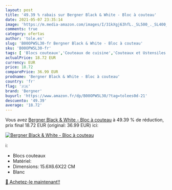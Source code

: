 ```yaml
---
layout: post
title: '49.39 % rabais sur Bergner Black & White - Bloc à couteau'
date: 2021-05-07 23:35:14
image: 'https://m.media-amazon.com/images/I/31kXgj63hfL._SL500_._SL400_.jpg'
comments: true
category: ofertas
author: 'tole.es'
slug: 'B00OPW5L30-fr Bergner Black & White - Bloc à couteau'
sku: 'B00OPW5L30-fr'
tags: [ 'Blocs couteaux','Couteaux de cuisine','Couteaux et Ustensiles de Cuisine','Cuisine et Maison','bergner', ]
actualPrice: 18.72 EUR
currency: EUR
price: 18.72
comparePrice: 36.99 EUR
prodname: 'Bergner Black & White - Bloc à couteau'
country: 'fr'
flag: '🇫🇷'
brand: 'Bergner'
buyurl: 'https://www.amazon.fr/dp/B00OPW5L30/?tag=tolees0d-21'
descuento: '49.39'
average: '18.72'
---
```


Vous avez [Bergner Black & White - Bloc à couteau](https://www.amazon.fr/dp/B00OPW5L30/?tag=tolees0d-21)  à  49.39 % de réduction, prix final  18.72 EUR (original: 36.99 EUR) ici:

[![Bergner Black & White - Bloc à couteau](https://m.media-amazon.com/images/I/31kXgj63hfL._SL500_._SL400_.jpg)](https://www.amazon.fr/dp/B00OPW5L30/?tag=tolees0d-21)

ℹ️:

- Blocs couteaux
- Matériel:
- Dimensions: 15.6X6.6X22 CM
- Blanc

[🛒 Achetez-le maintenant!!](https://www.amazon.fr/dp/B00OPW5L30/?tag=tolees0d-21)
